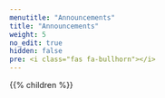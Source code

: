 ```yaml
---
menutitle: "Announcements"
title: "Announcements"
weight: 5
no_edit: true
hidden: false
pre: <i class="fas fa-bullhorn"></i>
---
```


{{% children  %}}
